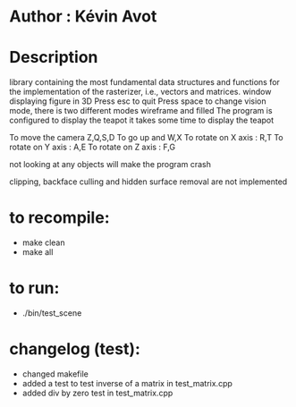 # Author : Kévin Avot
# Description 
library containing the most fundamental data structures and functions for the implementation of the rasterizer, i.e., vectors and matrices.
window displaying figure in 3D
Press esc to quit
Press space to change vision mode, there is two different modes wireframe and filled
The program is configured to display the teapot
it takes some time to display the teapot

To move the camera Z,Q,S,D
To go up and W,X
To rotate on X axis : R,T
To rotate on Y axis : A,E
To rotate on Z axis : F,G

not looking at any objects will make the program crash

clipping, backface culling and hidden surface removal are not implemented


# to recompile:
- make clean
- make all

# to run:
- ./bin/test_scene

# changelog (test):
- changed makefile
- added a test to test inverse of a matrix in test_matrix.cpp
- added div by zero test in test_matrix.cpp
